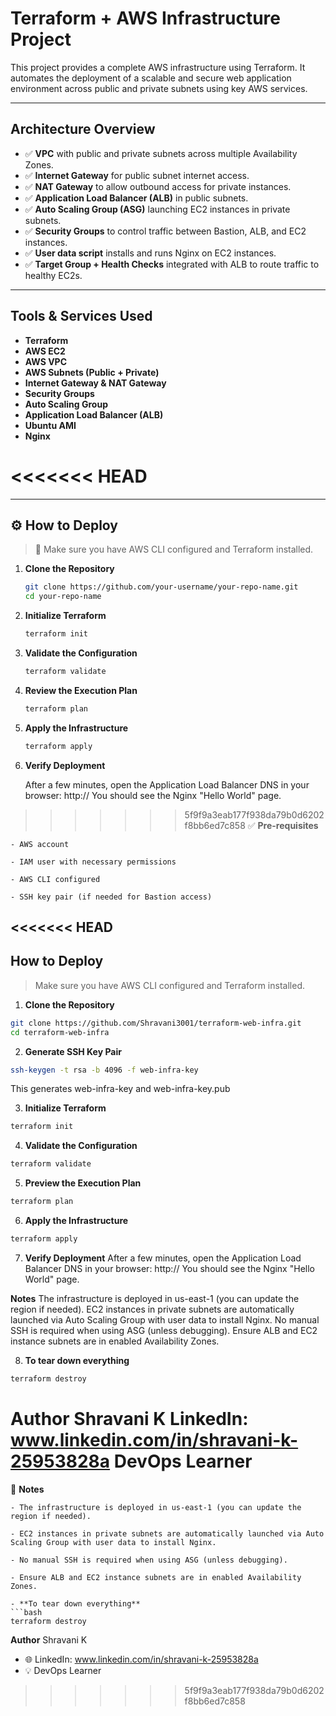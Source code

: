# Terraform + AWS Infrastructure Project

This project provides a complete AWS infrastructure using Terraform. It automates the deployment of a scalable and secure web application environment across public and private subnets using key AWS services.

---

## Architecture Overview

- ✅ **VPC** with public and private subnets across multiple Availability Zones.
- ✅ **Internet Gateway** for public subnet internet access.
- ✅ **NAT Gateway** to allow outbound access for private instances.
- ✅ **Application Load Balancer (ALB)** in public subnets.
- ✅ **Auto Scaling Group (ASG)** launching EC2 instances in private subnets.
- ✅ **Security Groups** to control traffic between Bastion, ALB, and EC2 instances.
- ✅ **User data script** installs and runs Nginx on EC2 instances.
- ✅ **Target Group + Health Checks** integrated with ALB to route traffic to healthy EC2s.

---

## Tools & Services Used

- **Terraform**
- **AWS EC2**
- **AWS VPC**
- **AWS Subnets (Public + Private)**
- **Internet Gateway & NAT Gateway**
- **Security Groups**
- **Auto Scaling Group**
- **Application Load Balancer (ALB)**
- **Ubuntu AMI**
- **Nginx**

<<<<<<< HEAD
=======
---

## ⚙️ How to Deploy

> 📝 Make sure you have AWS CLI configured and Terraform installed.

1. **Clone the Repository**
   ```bash
   git clone https://github.com/your-username/your-repo-name.git
   cd your-repo-name

2. **Initialize Terraform**
   ```bash
   terraform init

3. **Validate the Configuration**
   ```bash
   terraform validate

4. **Review the Execution Plan**
   ```bash
   terraform plan

4. **Apply the Infrastructure**
   ```bash
   terraform apply

6. **Verify Deployment**

   After a few minutes, open the Application Load Balancer DNS in your browser:
   http://<your-alb-dns-name>
   You should see the Nginx "Hello World" page.

>>>>>>> 5f9f9a3eab177f938da79b0d6202f8bb6ed7c858
✅ **Pre-requisites**

    - AWS account

    - IAM user with necessary permissions

    - AWS CLI configured

    - SSH key pair (if needed for Bastion access)

<<<<<<< HEAD
---

## How to Deploy

> Make sure you have AWS CLI configured and Terraform installed.

1. **Clone the Repository**
```bash
git clone https://github.com/Shravani3001/terraform-web-infra.git
cd terraform-web-infra
```

2. **Generate SSH Key Pair**
```bash
ssh-keygen -t rsa -b 4096 -f web-infra-key
```

This generates web-infra-key and web-infra-key.pub

3. **Initialize Terraform**
```bash
terraform init
```

4. **Validate the Configuration**
```bash
terraform validate
```

5. **Preview the Execution Plan**
```bash
terraform plan
```

6. **Apply the Infrastructure**
```bash
terraform apply
```

7. **Verify Deployment**
After a few minutes, open the Application Load Balancer DNS in your browser:
http://<your-alb-dns-name>
You should see the Nginx "Hello World" page.

**Notes**
The infrastructure is deployed in us-east-1 (you can update the region if needed).
EC2 instances in private subnets are automatically launched via Auto Scaling Group with user data to install Nginx.
No manual SSH is required when using ASG (unless debugging).
Ensure ALB and EC2 instance subnets are in enabled Availability Zones.
    
8. **To tear down everything**
```bash
terraform destroy
```

**Author**
Shravani K
LinkedIn: www.linkedin.com/in/shravani-k-25953828a
DevOps Learner
=======
📝 **Notes**

    - The infrastructure is deployed in us-east-1 (you can update the region if needed).

    - EC2 instances in private subnets are automatically launched via Auto Scaling Group with user data to install Nginx.

    - No manual SSH is required when using ASG (unless debugging).

    - Ensure ALB and EC2 instance subnets are in enabled Availability Zones.

    - **To tear down everything**
    ```bash
    terraform destroy

**Author**
Shravani K
 - 🌐 LinkedIn: www.linkedin.com/in/shravani-k-25953828a
 - 💡 DevOps Learner
>>>>>>> 5f9f9a3eab177f938da79b0d6202f8bb6ed7c858
